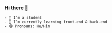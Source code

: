 ### Hi there 👋

```
- 🔭 I’m a student
- 🌱 I’m currently learning front-end & back-end
- 😄 Pronouns: He/Him
```
